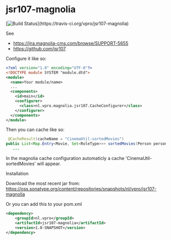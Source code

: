 # jsr107-magnolia
[![Build Status](https://travis-ci.org/vpro/jsr107-magnolia.svg?)](https://travis-ci.org/vpro/jsr107-magnolia)

See 
 - https://jira.magnolia-cms.com/browse/SUPPORT-5655
 - https://github.com/jsr107


Configure it like so:
```xml
<?xml version="1.0" encoding="UTF-8"?>
<!DOCTYPE module SYSTEM "module.dtd">
<module>
  <name>Your module/name>
  ...
  <components>
    <id>main</id>
    <configurer>
      <class>nl.vpro.magnolia.jsr107.CacheConfigurer</class>
    </configurer>
  </components>
</module>
```

Then you can cache like so:

```java
 @CacheResult(cacheName = "CinemaUtil-sortedMovies")
public List<Map.Entry<Movie, Set<RoleType>>> sortedMovies(Person person) {
   ...
```

In the magnolia cache configuration automaticly a cache 'CinemaUtil-sortedMovies' will appear.


Installation

Download the most recent jar from: https://oss.sonatype.org/content/repositories/snapshots/nl/vpro/jsr107-magnolia

Or you can add this to your pom.xml
```xml
<dependency>
    <groupId>nl.vpro</groupId>
    <artifactId>jsr107-magnolia</artifactId>
    <version>1.0-SNAPSHOT</version>
</dependency>
```
